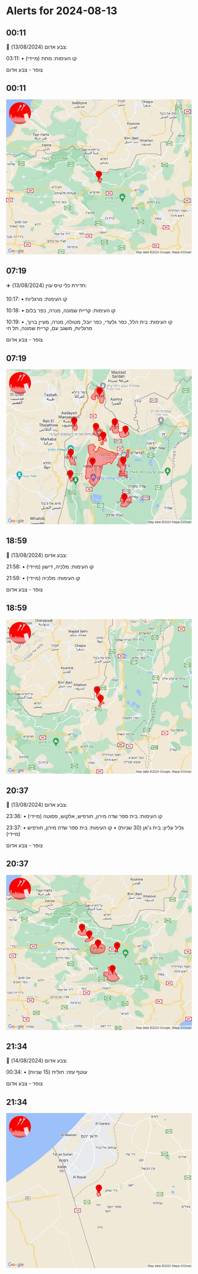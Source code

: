 # Alerts for 2024-08-13

## 00:11

🔴 צבע אדום (13/08/2024):

03:11:
• קו העימות: מתת (מיידי)

צופר - צבע אדום

## 00:11

![Photo](images/24389.jpg)

## 07:19

✈️ חדירת כלי טיס עוין (13/08/2024):

10:17:
• קו העימות: מרגליות 

10:18:
• קו העימות: קריית שמונה, מנרה, כפר בלום 

10:19:
• קו העימות: בית הלל, כפר גלעדי, כפר יובל, מטולה, מנרה, מעיין ברוך, מרגליות, משגב עם, קריית שמונה, תל חי 

צופר - צבע אדום

## 07:19

![Photo](images/24399.jpg)

## 18:59

🔴 צבע אדום (13/08/2024):

21:58:
• קו העימות: מלכיה, דישון (מיידי)

21:59:
• קו העימות: מלכיה (מיידי)

צופר - צבע אדום

## 18:59

![Photo](images/24405.jpg)

## 20:37

🔴 צבע אדום (13/08/2024):

23:36:
• קו העימות: בית ספר שדה מירון, חורפיש, אלקוש, פסוטה (מיידי)

23:37:
• גליל עליון: בית ג'אן (30 שניות)
• קו העימות: בית ספר שדה מירון, חורפיש (מיידי)

צופר - צבע אדום

## 20:37

![Photo](images/24415.jpg)

## 21:34

🔴 צבע אדום (14/08/2024):

00:34:
• עוטף עזה: חולית (15 שניות)

צופר - צבע אדום

## 21:34

![Photo](images/24417.jpg)

